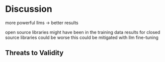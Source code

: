 # Discussion

more powerful llms -> better results

open source libraries might have been in the training data
results for closed source libraries could be worse
this could be mitigated with llm fine-tuning

## Threats to Validity
